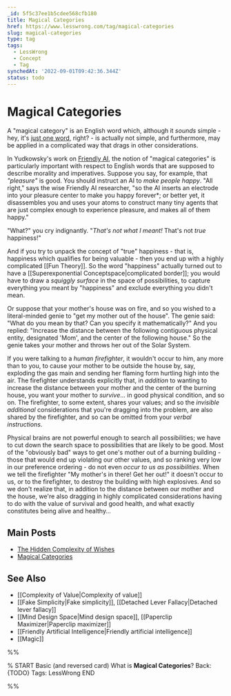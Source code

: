```yaml
---
_id: 5f5c37ee1b5cdee568cfb180
title: Magical Categories
href: https://www.lesswrong.com/tag/magical-categories
slug: magical-categories
type: tag
tags:
  - LessWrong
  - Concept
  - Tag
synchedAt: '2022-09-01T09:42:36.344Z'
status: todo
---
```


# Magical Categories

A "magical category" is an English word which, although it *sounds* simple - hey, it's [just one word](https://wiki.lesswrong.com/wiki/Minimum_message_length), right? - is actually not simple, and furthermore, may be applied in a complicated way that drags in other considerations.

In Yudkowsky's work on [Friendly AI](https://wiki.lesswrong.com/wiki/Friendly_AI), the notion of "magical categories" is particularly important with respect to English words that are supposed to describe morality and imperatives. Suppose you say, for example, that *"pleasure"* is good. You should instruct an AI to *make people happy*. "All right," says the wise Friendly AI researcher, "so the AI inserts an electrode into your pleasure center to make you happy forever*; or better yet, it disassembles you and uses your atoms to construct many tiny agents that are just complex enough to experience pleasure, and makes all of them happy."

"What?" you cry indignantly. "*That's not what I meant!* That's not *true* happiness!"

And if you try to unpack the concept of "true" happiness - that is, happiness which qualifies for being valuable - then you end up with a highly complicated [[Fun Theory]]. So the word "happiness" actually turned out to have a [[Superexponential Conceptspace|complicated border]]; you would have to draw a *squiggly surface* in the space of possibilities, to capture everything you meant by "happiness" and exclude everything you didn't mean.

Or suppose that your mother's house was on fire, and so you wished to a literal-minded genie to "get my mother out of the house". The genie said: "What do you mean by that? Can you specify it mathematically?" And you replied: "Increase the distance between the following contiguous physical entity, designated 'Mom', and the center of the following house." So the genie takes your mother and throws her out of the Solar System.

If you were talking to a *human firefighter*, it wouldn't occur to him, any more than to you, to cause your mother to be outside the house by, say, exploding the gas main and sending her flaming form hurtling high into the air. The firefighter understands explicitly that, in *addition* to wanting to increase the distance between your mother and the center of the burning house, you want your mother to *survive*… in good physical condition, and so on. The firefighter, to some extent, shares your values; and so the *invisible additional* considerations that you're dragging into the problem, are also shared by the firefighter, and so can be omitted from your *verbal instructions*.

Physical brains are not powerful enough to search all possibilities; we have to cut down the search space to possibilities that are likely to be good. Most of the "obviously bad" ways to get one's mother out of a burning building - those that would end up violating our other values, and so ranking very low in our preference ordering - do not even *occur to us as possibilities*. When we tell the firefighter "My mother's in there! Get her out!" it doesn't occur to us, or to the firefighter, to destroy the building with high explosives. And so we don't realize that, in addition to the distance between our mother and the house, we're also dragging in highly complicated considerations having to do with the value of survival and good health, and what exactly constitutes being alive and healthy…

## Main Posts

- [The Hidden Complexity of Wishes](http://lesswrong.com/lw/ld/the_hidden_complexity_of_wishes/)
- [Magical Categories](http://lesswrong.com/lw/td/magical_categories/)

## See Also

- [[Complexity of Value|Complexity of value]]
- [[Fake Simplicity|Fake simplicity]], [[Detached Lever Fallacy|Detached lever fallacy]]
- [[Mind Design Space|Mind design space]], [[Paperclip Maximizer|Paperclip maximizer]]
- [[Friendly Artificial Intelligence|Friendly artificial intelligence]]
- [[Magic]]


%%

% START
Basic (and reversed card)
What is **Magical Categories**?
Back: {TODO}
Tags: LessWrong
END
<!--ID: 1663156991998-->


%%
	
